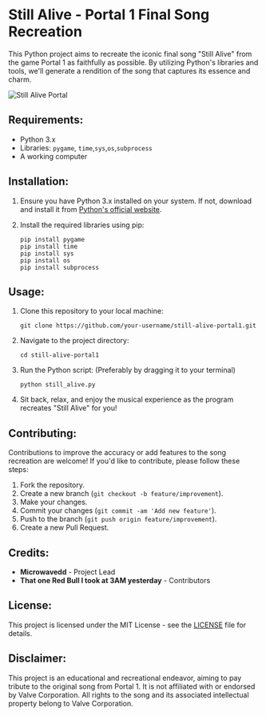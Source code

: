 # Still Alive - Portal 1 Final Song Recreation

This Python project aims to recreate the iconic final song "Still Alive" from the game Portal 1 as faithfully as possible. By utilizing Python's libraries and tools, we'll generate a rendition of the song that captures its essence and charm.

![Still Alive Portal](https://www.google.com/url?sa=i&url=https%3A%2F%2Fknowyourmeme.com%2Fmemes%2Fstill-alive-portal-end-theme&psig=AOvVaw0oJxZxutI7UQaUCdsL7Fox&ust=1707684177219000&source=images&cd=vfe&opi=89978449&ved=0CBIQjRxqFwoTCICLy7fRoYQDFQAAAAAdAAAAABA6)


## Requirements:
- Python 3.x
- Libraries: `pygame`, `time`,`sys`,`os`,`subprocess`
- A working computer

## Installation:
1. Ensure you have Python 3.x installed on your system. If not, download and install it from [Python's official website](https://www.python.org/downloads/).

2. Install the required libraries using pip:
    ```
    pip install pygame
    pip install time
    pip install sys
    pip install os
    pip install subprocess
    ```

## Usage:
1. Clone this repository to your local machine:
    ```
    git clone https://github.com/your-username/still-alive-portal1.git
    ```

2. Navigate to the project directory:
    ```
    cd still-alive-portal1
    ```

3. Run the Python script: (Preferably by dragging it to your terminal)
    ```
    python still_alive.py
    ```

4. Sit back, relax, and enjoy the musical experience as the program recreates "Still Alive" for you!

## Contributing:
Contributions to improve the accuracy or add features to the song recreation are welcome! If you'd like to contribute, please follow these steps:
1. Fork the repository.
2. Create a new branch (`git checkout -b feature/improvement`).
3. Make your changes.
4. Commit your changes (`git commit -am 'Add new feature'`).
5. Push to the branch (`git push origin feature/improvement`).
6. Create a new Pull Request.

## Credits:
- **Microwavedd** - Project Lead
- **That one Red Bull I took at 3AM yesterday** - Contributors

## License:
This project is licensed under the MIT License - see the [LICENSE](LICENSE) file for details.

## Disclaimer:
This project is an educational and recreational endeavor, aiming to pay tribute to the original song from Portal 1. It is not affiliated with or endorsed by Valve Corporation. All rights to the song and its associated intellectual property belong to Valve Corporation.



